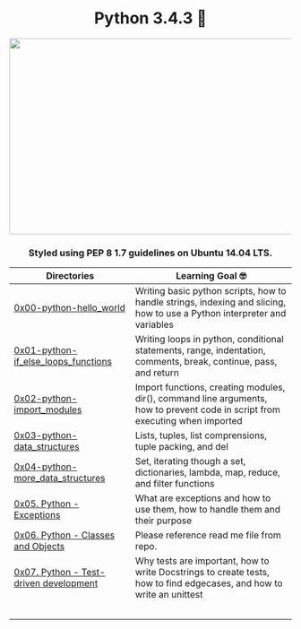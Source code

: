 <h1 align="center">Python 3.4.3 🐍 </h1>

<p align="center">
  <img width="700" height="350" src="https://i.pinimg.com/originals/d1/fb/d3/d1fbd34f47639a88b60715e6936d6dbf.gif">
  </p>
  
  <h3 align="center">Styled using PEP 8 1.7 guidelines on Ubuntu 14.04 LTS.</h3>

  | Directories | Learning Goal 🤓 |
  | --- | --- |
  | [0x00-python-hello_world](https://github.com/cmdelcarmen/holbertonschool-higher_level_programming/tree/main/0x00-python-hello_world) | Writing basic python scripts, how to handle strings, indexing and slicing, how to use a Python interpreter and variables |
  | [0x01-python-if_else_loops_functions](https://github.com/cmdelcarmen/holbertonschool-higher_level_programming/tree/main/0x01-python-if_else_loops_functions) | Writing loops in python, conditional statements, range, indentation, comments, break, continue, pass, and return |
  | [0x02-python-import_modules ](https://github.com/cmdelcarmen/holbertonschool-higher_level_programming/tree/main/0x02-python-import_modules) | Import functions, creating modules, dir(), command line arguments, how to prevent code in script from executing when imported |
  | [0x03-python-data_structures](https://github.com/cmdelcarmen/holbertonschool-higher_level_programming/tree/main/0x03-python-data_structures) | Lists, tuples, list comprensions, tuple packing, and del |
  | [0x04-python-more_data_structures](https://github.com/cmdelcarmen/holbertonschool-higher_level_programming/tree/main/0x04-python-more_data_structures) | Set, iterating though a set, dictionaries, lambda, map, reduce, and filter functions |
  | [0x05. Python - Exceptions](https://github.com/cmdelcarmen/holbertonschool-higher_level_programming/tree/main/0x05-python-exceptions) | What are exceptions and how to use them, how to handle them and their purpose |
  | [0x06. Python - Classes and Objects](https://github.com/cmdelcarmen/holbertonschool-higher_level_programming/tree/main/0x06-python-classes) | Please reference read me file from repo. |
  | [0x07. Python - Test-driven development](https://github.com/cmdelcarmen/holbertonschool-higher_level_programming/tree/main/0x07-python-test_driven_development) | Why tests are important, how to write Docstrings to create tests, how to find edgecases, and how to write an unittest |
  | []() |  |
  | []() |  |
  | []() |  |
  | []() |  |
  | []() |  |



